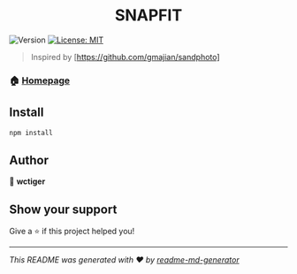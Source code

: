 <h1 align="center">SNAPFIT</h1>
<p>
  <img alt="Version" src="https://img.shields.io/badge/version-0.1.1-blue.svg?cacheSeconds=2592000" />
  <a href="#" target="_blank">
    <img alt="License: MIT" src="https://img.shields.io/badge/License-MIT-yellow.svg" />
  </a>
</p>

> Inspired by [https://github.com/gmajian/sandphoto]

### 🏠 [Homepage](https://wctiger.github.io/cut-a-photo/)

## Install

```sh
npm install
```

## Author

👤 **wctiger**

## Show your support

Give a ⭐️ if this project helped you!

---

_This README was generated with ❤️ by [readme-md-generator](https://github.com/kefranabg/readme-md-generator)_
